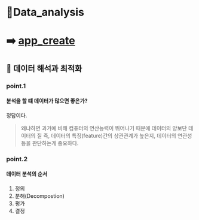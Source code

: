 # 📒Data_analysis

# ➡️ [app_create](https://github.com/hyoseong-j/Data_analysis/blob/main/app_create.md)
## 🧐 데이터 해석과 최적화

### point.1
#### 분석을 할 떄 데이터가 많으면 좋은가?
정답이다.
> 왜냐하면 과거에 비해 컴퓨터의 연산능력이 뛰어나기 때문에 데이터의 양보단 데이터의 질 즉, 데이터의 특징(feature)간의 상관관계가 높은지, 데이터의 연관성등을 판단하는게 중요하다. 

### point.2
#### 데이터 분석의 순서
1. 정의
2. 분해(Decompostion)
3. 평가
4. 결정





